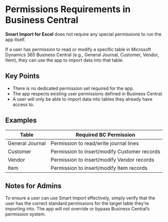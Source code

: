 # Permissions Requirements in Business Central

**Smart Import for Excel** does not require any special permissions to run the app itself.

If a user has permission to read or modify a specific table in Microsoft Dynamics 365 Business Central (e.g., General Journal, Customer, Vendor, Item), they can use the app to import data into that table.

## Key Points

- There is no dedicated permission set required for the app.
- The app respects existing user permissions defined in Business Central.
- A user will only be able to import data into tables they already have access to.

## Examples

| Table | Required BC Permission |
|-------|-------------------------|
| General Journal | Permission to read/write journal lines |
| Customer | Permission to insert/modify Customer records |
| Vendor | Permission to insert/modify Vendor records |
| Item | Permission to insert/modify Item records |

## Notes for Admins

To ensure a user can use Smart Import effectively, simply verify that the user has the correct standard permissions for the target table they’re importing into. The app will not override or bypass Business Central’s permission system.

